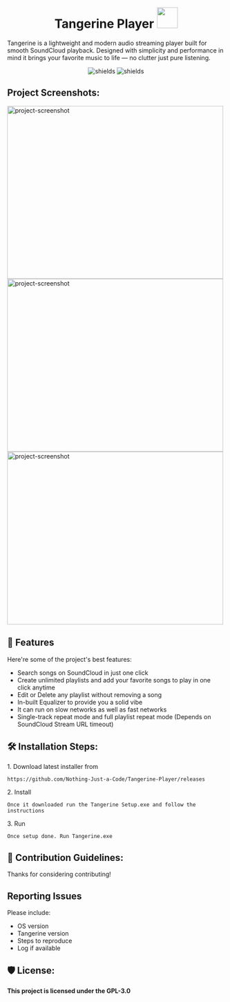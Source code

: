 <h1 align="center" id="title">Tangerine Player <img src="https://iili.io/FY34bV9.png" width="48" height="48"></img></h1>

<p id="description">Tangerine is a lightweight and modern audio streaming player built for smooth SoundCloud playback. Designed with simplicity and performance in mind it brings your favorite music to life — no clutter just pure listening.</p>

<p align="center"><img src="https://img.shields.io/github/downloads/Nothing-Just-a-Code/Tangerine-Player/total?style=flat&amp;label=Total%20Downloads" alt="shields">  <img src="https://img.shields.io/github/v/release/Nothing-Just-a-Code/Tangerine-Player?display_name=release&amp;style=flat&amp;label=Latest%20Version" alt="shields"></p>

<h2>Project Screenshots:</h2>

<img src="https://iili.io/FY39657.md.png" alt="project-screenshot" width="500" height="400/">  <img src="https://iili.io/FY39Pe9.md.png" alt="project-screenshot" width="500" height="400/">  <img src="https://iili.io/FY394JS.md.png" alt="project-screenshot" width="500" height="400/">

  
  
<h2>🧐 Features</h2>

Here're some of the project's best features:

*   Search songs on SoundCloud in just one click
*   Create unlimited playlists and add your favorite songs to play in one click anytime
*   Edit or Delete any playlist without removing a song
*   In-built Equalizer to provide you a solid vibe
*   It can run on slow networks as well as fast networks
*   Single-track repeat mode and full playlist repeat mode (Depends on SoundCloud Stream URL timeout)

<h2>🛠️ Installation Steps:</h2>

<p>1. Download latest installer from</p>

```
https://github.com/Nothing-Just-a-Code/Tangerine-Player/releases
```

<p>2. Install</p>

```
Once it downloaded run the Tangerine Setup.exe and follow the instructions
```

<p>3. Run</p>

```
Once setup done. Run Tangerine.exe
```

<h2>🍰 Contribution Guidelines:</h2>

Thanks for considering contributing!
## Reporting Issues 
Please include: 
- OS version
- Tangerine version
- Steps to reproduce
- Log if available

<h2>🛡️ License:</h2>

<b>This project is licensed under the GPL-3.0</b>

